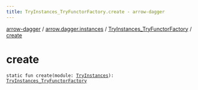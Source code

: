 ```yaml
---
title: TryInstances_TryFunctorFactory.create - arrow-dagger
---
```


[arrow-dagger](../../index.html) / [arrow.dagger.instances](../index.html) / [TryInstances_TryFunctorFactory](index.html) / [create](./create.html)

# create

`static fun create(module: `[`TryInstances`](../-try-instances/index.html)`): `[`TryInstances_TryFunctorFactory`](index.html)